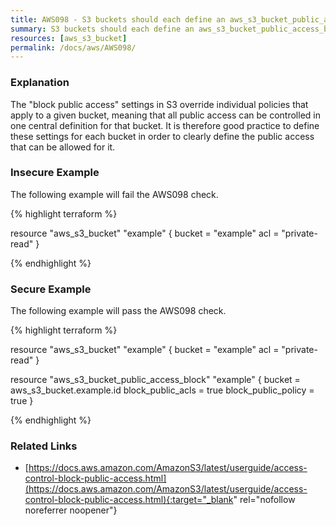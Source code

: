 ```yaml
---
title: AWS098 - S3 buckets should each define an aws_s3_bucket_public_access_block
summary: S3 buckets should each define an aws_s3_bucket_public_access_block 
resources: [aws_s3_bucket] 
permalink: /docs/aws/AWS098/
---
```

### Explanation


The "block public access" settings in S3 override individual policies that apply to a given bucket, meaning that all public access can be controlled in one central definition for that bucket. It is therefore good practice to define these settings for each bucket in order to clearly define the public access that can be allowed for it.



### Insecure Example

The following example will fail the AWS098 check.

{% highlight terraform %}

resource "aws_s3_bucket" "example" {
	bucket = "example"
	acl = "private-read"
}

{% endhighlight %}



### Secure Example

The following example will pass the AWS098 check.

{% highlight terraform %}

resource "aws_s3_bucket" "example" {
	bucket = "example"
	acl = "private-read"
}
  
resource "aws_s3_bucket_public_access_block" "example" {
	bucket = aws_s3_bucket.example.id
	block_public_acls   = true
	block_public_policy = true
}

{% endhighlight %}



### Related Links


- [https://docs.aws.amazon.com/AmazonS3/latest/userguide/access-control-block-public-access.html](https://docs.aws.amazon.com/AmazonS3/latest/userguide/access-control-block-public-access.html){:target="_blank" rel="nofollow noreferrer noopener"}


